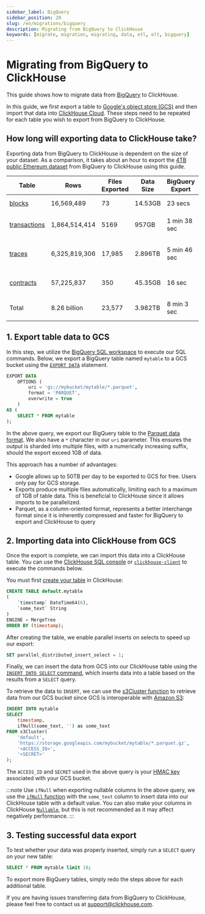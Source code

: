 ```yaml
---
sidebar_label: BigQuery
sidebar_position: 20
slug: /en/migrations/bigquery
description: Migrating from BigQuery to ClickHouse
keywords: [migrate, migration, migrating, data, etl, elt, bigquery]
---
```


# Migrating from BigQuery to ClickHouse

This guide shows how to migrate data from [BigQuery](https://cloud.google.com/bigquery) to ClickHouse.

In this guide, we first export a table to [Google's object store (GCS)](https://cloud.google.com/storage) and then import that data into [ClickHouse Cloud](https://clickhouse.com/cloud). These steps need to be repeated for each table you wish to export from BigQuery to ClickHouse.

## How long will exporting data to ClickHouse take?

Exporting data from BigQuery to ClickHouse is dependent on the size of your dataset. As a comparison, it takes about an hour to export the [4TB public Ethereum dataset](https://cloud.google.com/blog/products/data-analytics/ethereum-bigquery-public-dataset-smart-contract-analytics) from BigQuery to ClickHouse using this guide.

| Table                                                                                             | Rows          | Files Exported | Data Size | BigQuery Export | Slot Time       | ClickHouse Import |
| ------------------------------------------------------------------------------------------------- | ------------- | -------------- | --------- | --------------- | --------------- | ----------------- |
| [blocks](https://github.com/ClickHouse/examples/blob/main/ethereum/schemas/blocks.md)             | 16,569,489    | 73             | 14.53GB   | 23 secs         | 37 min          | 15.4 secs         |
| [transactions](https://github.com/ClickHouse/examples/blob/main/ethereum/schemas/transactions.md) | 1,864,514,414 | 5169           | 957GB     | 1 min 38 sec    | 1 day 8hrs      | 18 mins 5 secs    |
| [traces](https://github.com/ClickHouse/examples/blob/main/ethereum/schemas/traces.md)             | 6,325,819,306 | 17,985         | 2.896TB   | 5 min 46 sec    | 5 days 19 hr    | 34 mins 55 secs   |
| [contracts](https://github.com/ClickHouse/examples/blob/main/ethereum/schemas/contracts.md)       | 57,225,837    | 350            | 45.35GB   | 16 sec          | 1 hr 51 min     | 39.4 secs         |
| Total                                                                                             | 8.26 billion  | 23,577         | 3.982TB   | 8 min 3 sec     | \> 6 days 5 hrs | 53 mins 45 secs   |

## 1. Export table data to GCS

In this step, we utilize the [BigQuery SQL workspace](https://cloud.google.com/bigquery/docs/bigquery-web-ui) to execute our SQL commands. Below, we export a BigQuery table named `mytable` to a GCS bucket using the [`EXPORT DATA`](https://cloud.google.com/bigquery/docs/reference/standard-sql/other-statements) statement.

```sql
EXPORT DATA
    OPTIONS (
        uri = 'gs://mybucket/mytable/*.parquet',
        format = 'PARQUET',
        overwrite = true
    )
AS (
    SELECT * FROM mytable
);
```

In the above query, we export our BigQuery table to the [Parquet data format](https://parquet.apache.org/). We also have a `*` character in our `uri` parameter. This ensures the output is sharded into multiple files, with a numerically increasing suffix, should the export exceed 1GB of data.

This approach has a number of advantages:

- Google allows up to 50TB per day to be exported to GCS for free. Users only pay for GCS storage.
- Exports produce multiple files automatically, limiting each to a maximum of 1GB of table data. This is beneficial to ClickHouse since it allows imports to be parallelized.
- Parquet, as a column-oriented format, represents a better interchange format since it is inherently compressed and faster for BigQuery to export and ClickHouse to query

## 2. Importing data into ClickHouse from GCS

Once the export is complete, we can import this data into a ClickHouse table. You can use the [ClickHouse SQL console](/docs/en/integrations/sql-clients/sql-console) or [`clickhouse-client`](/docs/en/integrations/sql-clients/cli) to execute the commands below.

You must first [create your table](/docs/en/sql-reference/statements/create/table) in ClickHouse:

```sql
CREATE TABLE default.mytable
(
	`timestamp` DateTime64(6),
	`some_text` String
)
ENGINE = MergeTree
ORDER BY (timestamp);
```

After creating the table, we enable parallel inserts on selects to speed up our export:

```sql
SET parallel_distributed_insert_select = 1;
```

Finally, we can insert the data from GCS into our ClickHouse table using the [`INSERT INTO SELECT` command](/docs/en/sql-reference/statements/insert-into#inserting-the-results-of-select), which inserts data into a table based on the results from a `SELECT` query.

To retrieve the data to `INSERT`, we can use the [s3Cluster function](/docs/en/sql-reference/table-functions/s3Cluster) to retrieve data from our GCS bucket since GCS is interoperable with [Amazon S3](https://aws.amazon.com/s3/):

```sql
INSERT INTO mytable
SELECT
    timestamp,
    ifNull(some_text, '') as some_text
FROM s3Cluster(
    'default',
    'https://storage.googleapis.com/mybucket/mytable/*.parquet.gz',
    '<ACCESS_ID>',
    '<SECRET>'
);
```

The `ACCESS_ID` and `SECRET` used in the above query is your [HMAC key](https://cloud.google.com/storage/docs/authentication/hmackeys) associated with your GCS bucket.

:::note Use `ifNull` when exporting nullable columns
In the above query, we use the [`ifNull` function](/docs/en/sql-reference/functions/functions-for-nulls#ifnull) with the `some_text` column to insert data into our ClickHouse table with a default value. You can also make your columns in ClickHouse [`Nullable`](/docs/en/sql-reference/data-types/nullable), but this is not recommended as it may affect negatively performance.
:::

## 3. Testing successful data export

To test whether your data was properly inserted, simply run a `SELECT` query on your new table:

```sql
SELECT * FROM mytable limit 10;
```

To export more BigQuery tables, simply redo the steps above for each additional table.

If you are having issues transferring data from BigQuery to ClickHouse, please feel free to contact us at support@clickhouse.com.